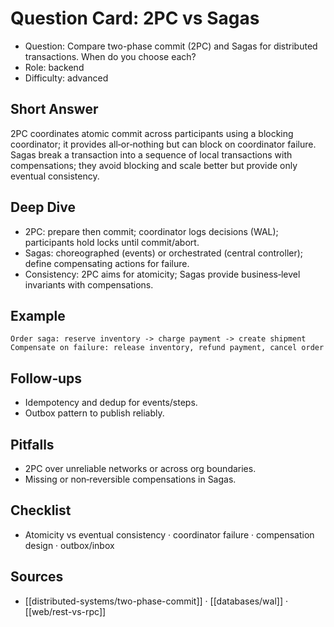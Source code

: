 # Question Card: 2PC vs Sagas

- Question: Compare two-phase commit (2PC) and Sagas for distributed transactions. When do you choose each?
- Role: backend
- Difficulty: advanced

## Short Answer
2PC coordinates atomic commit across participants using a blocking coordinator; it provides all‑or‑nothing but can block on coordinator failure. Sagas break a transaction into a sequence of local transactions with compensations; they avoid blocking and scale better but provide only eventual consistency.

## Deep Dive
- 2PC: prepare then commit; coordinator logs decisions (WAL); participants hold locks until commit/abort.
- Sagas: choreographed (events) or orchestrated (central controller); define compensating actions for failure.
- Consistency: 2PC aims for atomicity; Sagas provide business‑level invariants with compensations.

## Example
```text
Order saga: reserve inventory -> charge payment -> create shipment
Compensate on failure: release inventory, refund payment, cancel order
```

## Follow‑ups
- Idempotency and dedup for events/steps.
- Outbox pattern to publish reliably.

## Pitfalls
- 2PC over unreliable networks or across org boundaries.
- Missing or non‑reversible compensations in Sagas.

## Checklist
- Atomicity vs eventual consistency · coordinator failure · compensation design · outbox/inbox

## Sources
- [[distributed-systems/two-phase-commit]] · [[databases/wal]] · [[web/rest-vs-rpc]]

